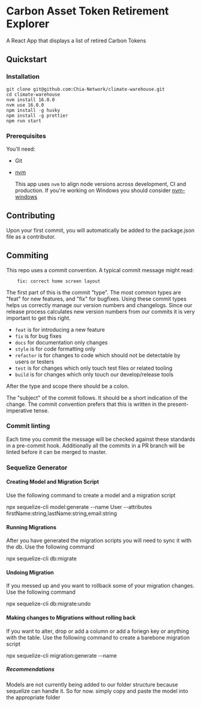 # Carbon Asset Token Retirement Explorer

A React App that displays a list of retired Carbon Tokens

## Quickstart

### Installation

```
git clone git@github.com:Chia-Network/climate-warehouse.git
cd climate-warehouse
nvm install 16.0.0
nvm use 16.0.0
npm install -g husky
npm install -g prettier
npm run start
```

### Prerequisites

You'll need:

- Git
- [nvm](https://github.com/nvm-sh/nvm)

  This app uses `nvm` to align node versions across development, CI and production. If you're working on Windows you should consider [nvm-windows](https://github.com/coreybutler/nvm-windows)

## Contributing

Upon your first commit, you will automatically be added to the package.json file as a contributor.

## Commiting

This repo uses a commit convention. A typical commit message might read:

```
    fix: correct home screen layout
```

The first part of this is the commit "type". The most common types are "feat" for new features, and "fix" for bugfixes. Using these commit types helps us correctly manage our version numbers and changelogs. Since our release process calculates new version numbers from our commits it is very important to get this right.

- `feat` is for introducing a new feature
- `fix` is for bug fixes
- `docs` for documentation only changes
- `style` is for code formatting only
- `refactor` is for changes to code which should not be detectable by users or testers
- `test` is for changes which only touch test files or related tooling
- `build` is for changes which only touch our develop/release tools

After the type and scope there should be a colon.

The "subject" of the commit follows. It should be a short indication of the change. The commit convention prefers that this is written in the present-imperative tense.

### Commit linting

Each time you commit the message will be checked against these standards in a pre-commit hook. Additionally all the commits in a PR branch will be linted before it can be merged to master.

### Sequelize Generator

#### Creating Model and Migration Script

Use the following command to create a model and a migration script

npx sequelize-cli model:generate --name User --attributes firstName:string,lastName:string,email:string

#### Running Migrations

After you have generated the migration scripts you will need to sync it with the db. Use the following command

npx sequelize-cli db:migrate

#### Undoing Migration

If you messed up and you want to rollback some of your migration changes. Use the following command

npx sequelize-cli db:migrate:undo

#### Making changes to Migrations without rolling back

If you want to alter, drop or add a column or add a foriegn key or anything with the table. Use the following command to create a barebone migration script

npx sequelize-cli migration:generate --name <enter-type-of-change-here>

##### Recommendations

Models are not currently being added to our folder structure because sequelize can handle it. So for now. simply copy and paste the model into the appropriate folder
